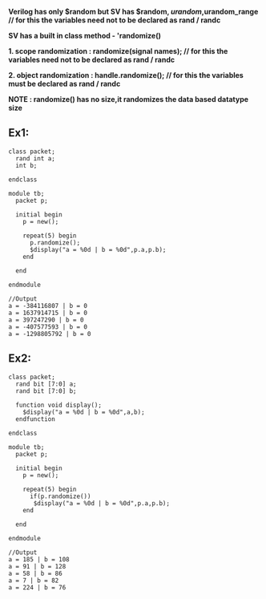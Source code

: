 **Verilog has only $random but SV has $random, $urandom ,$urandom_range   // for this the variables need not to be declared as  rand / randc**

**SV has a built in class method - 'randomize()**

**1. scope randomization : randomize(signal names);     // for this the variables need not to be declared as  rand / randc**

**2. object randomization : handle.randomize();    // for this the variables must be declared as rand / randc**

**NOTE : randomize() has no size,it randomizes the data based datatype size**

## Ex1:
```
class packet;
  rand int a;
  int b;
  
endclass

module tb;
  packet p;
  
  initial begin
    p = new();
    
    repeat(5) begin
      p.randomize();
      $display("a = %0d | b = %0d",p.a,p.b);
    end
    
  end
  
endmodule

//Output
a = -384116807 | b = 0
a = 1637914715 | b = 0
a = 397247290 | b = 0
a = -407577593 | b = 0
a = -1298805792 | b = 0
```

## Ex2:
```
class packet;
  rand bit [7:0] a;
  rand bit [7:0] b;
  
  function void display();
    $display("a = %0d | b = %0d",a,b);
  endfunction
  
endclass

module tb;
  packet p;
  
  initial begin
    p = new();
    
    repeat(5) begin
      if(p.randomize())
       $display("a = %0d | b = %0d",p.a,p.b);
    end
    
  end
  
endmodule

//Output
a = 185 | b = 108
a = 91 | b = 128
a = 58 | b = 86
a = 7 | b = 82
a = 224 | b = 76
```
